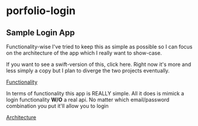 # porfolio-login

<h2><b>Sample Login App</b></h2>
Functionality-wise I've tried to keep this as simple as possible so I can focus on the architecture of the app which I really want to show-case.

If you want to see a swift-version of this, click here. Right now it's more and less simply a copy but I plan to diverge the two projects eventually.


<u>Functionality</u>

In terms of functionality this app is REALLY simple. All it does is mimick a login functionality <b>W/O</b> a real api. No matter which email/password combination you put it'll allow you to login

<u>Architecture</u>

